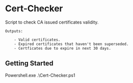 # Cert-Checker

Script to check CA issued certificates validity.

    Outputs:

        - Valid certificates.
        - Expired certificates that haven't been superseded.
        - Certficates due to expire in next 30 days.

## Getting Started

Powershell.exe .\Cert-Checker.ps1